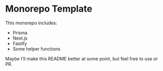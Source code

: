 # Monorepo Template
This monorepo includes:
- Prisma
- Next.js
- Fastify
- Some helper functions

Maybe I'll make this README better at some point, but feel free to use or PR.